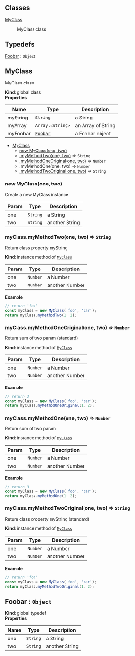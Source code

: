 ## Classes

<dl>
<dt><a href="#MyClass">MyClass</a></dt>
<dd><p>MyClass class</p>
</dd>
</dl>

## Typedefs

<dl>
<dt><a href="#Foobar">Foobar</a> : <code>Object</code></dt>
<dd></dd>
</dl>

<a name="MyClass"></a>

## MyClass
MyClass class

**Kind**: global class  
**Properties**

| Name | Type | Description |
| --- | --- | --- |
| myString | <code>String</code> | a String |
| myArray | <code>Array.&lt;String&gt;</code> | an Array of String |
| myFoobar | <code>[Foobar](#Foobar)</code> | a Foobar object |


* [MyClass](#MyClass)
    * [new MyClass(one, two)](#new_MyClass_new)
    * [.myMethodTwo(one, two)](#MyClass+myMethodTwo) ⇒ <code>String</code>
    * [.myMethodOneOriginal(one, two)](#MyClass+myMethodOneOriginal) ⇒ <code>Number</code>
    * [.myMethodOne(one, two)](#MyClass+myMethodOne) ⇒ <code>Number</code>
    * [.myMethodTwoOriginal(one, two)](#MyClass+myMethodTwoOriginal) ⇒ <code>String</code>

<a name="new_MyClass_new"></a>

### new MyClass(one, two)
Create a new MyClass instance


| Param | Type | Description |
| --- | --- | --- |
| one | <code>String</code> | a String |
| two | <code>String</code> | another String |

<a name="MyClass+myMethodTwo"></a>

### myClass.myMethodTwo(one, two) ⇒ <code>String</code>
Return class property myString

**Kind**: instance method of <code>[MyClass](#MyClass)</code>  

| Param | Type | Description |
| --- | --- | --- |
| one | <code>Number</code> | a Number |
| two | <code>Number</code> | another Number |

**Example**  
```js
// return 'foo'const myClass = new MyClass('foo', 'bar');return myClass.myMethodTwo(1, 2);
```
<a name="MyClass+myMethodOneOriginal"></a>

### myClass.myMethodOneOriginal(one, two) ⇒ <code>Number</code>
Return sum of two param (standard)

**Kind**: instance method of <code>[MyClass](#MyClass)</code>  

| Param | Type | Description |
| --- | --- | --- |
| one | <code>Number</code> | a Number |
| two | <code>Number</code> | another Number |

**Example**  
```js
// return 3const myClass = new MyClass('foo', 'bar');return myClass.myMethodOneOriginal(1, 2);
```
<a name="MyClass+myMethodOne"></a>

### myClass.myMethodOne(one, two) ⇒ <code>Number</code>
Return sum of two param

**Kind**: instance method of <code>[MyClass](#MyClass)</code>  

| Param | Type | Description |
| --- | --- | --- |
| one | <code>Number</code> | a Number |
| two | <code>Number</code> | another Number |

**Example**  
```js
// return 3const myClass = new MyClass('foo', 'bar');return myClass.myMethodOne(1, 2);
```
<a name="MyClass+myMethodTwoOriginal"></a>

### myClass.myMethodTwoOriginal(one, two) ⇒ <code>String</code>
Return class property myString (standard)

**Kind**: instance method of <code>[MyClass](#MyClass)</code>  

| Param | Type | Description |
| --- | --- | --- |
| one | <code>Number</code> | a Number |
| two | <code>Number</code> | another Number |

**Example**  
```js
// return 'foo'const myClass = new MyClass('foo', 'bar');return myClass.myMethodTwoOriginal(1, 2);
```
<a name="Foobar"></a>

## Foobar : <code>Object</code>
**Kind**: global typedef  
**Properties**

| Name | Type | Description |
| --- | --- | --- |
| one | <code>String</code> | a String |
| two | <code>String</code> | another String |

